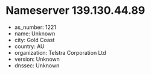 # Nameserver 139.130.44.89

* as_number: 1221
* name: Unknown
* city: Gold Coast
* country: AU
* organization: Telstra Corporation Ltd
* version: Unknown
* dnssec: Unknown
